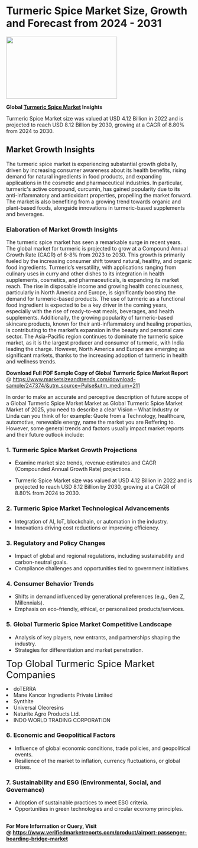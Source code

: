 <H1>Turmeric Spice Market Size, Growth and Forecast from 2024 - 2031</H1><img class="aligncenter size-medium wp-image-584254" src="https://thirdeyenews.in/wp-content/uploads/2024/09/Global-Market-Research-300x168.jpeg" alt="" width="300" height="168" /><p><strong>Global&nbsp;<a href="https://www.marketsizeandtrends.com/download-sample/247374/&amp;utm_source=Pulse&amp;utm_medium=211">Turmeric Spice Market</a> Insights</strong></p><p>Turmeric Spice Market size was valued at USD 4.12 Billion in 2022 and is projected to reach USD 8.12 Billion by 2030, growing at a CAGR of 8.80% from 2024 to 2030.</p><p><h2>Market Growth Insights</h2> The turmeric spice market is experiencing substantial growth globally, driven by increasing consumer awareness about its health benefits, rising demand for natural ingredients in food products, and expanding applications in the cosmetic and pharmaceutical industries. In particular, turmeric's active compound, curcumin, has gained popularity due to its anti-inflammatory and antioxidant properties, propelling the market forward. The market is also benefiting from a growing trend towards organic and plant-based foods, alongside innovations in turmeric-based supplements and beverages. <h3>Elaboration of Market Growth Insights</h3> The turmeric spice market has seen a remarkable surge in recent years. The global market for turmeric is projected to grow at a Compound Annual Growth Rate (CAGR) of 6-8% from 2023 to 2030. This growth is primarily fueled by the increasing consumer shift toward natural, healthy, and organic food ingredients. Turmeric’s versatility, with applications ranging from culinary uses in curry and other dishes to its integration in health supplements, cosmetics, and pharmaceuticals, is expanding its market reach. The rise in disposable income and growing health consciousness, particularly in North America and Europe, is significantly boosting the demand for turmeric-based products. The use of turmeric as a functional food ingredient is expected to be a key driver in the coming years, especially with the rise of ready-to-eat meals, beverages, and health supplements. Additionally, the growing popularity of turmeric-based skincare products, known for their anti-inflammatory and healing properties, is contributing to the market’s expansion in the beauty and personal care sector. The Asia-Pacific region continues to dominate the turmeric spice market, as it is the largest producer and consumer of turmeric, with India leading the charge. However, North America and Europe are emerging as significant markets, thanks to the increasing adoption of turmeric in health and wellness trends. </p><p><span class=""><strong>Download Full PDF Sample Copy of Global Turmeric Spice Market Report</strong> @ <a href="https://www.marketsizeandtrends.com/download-sample/247374/&amp;utm_source=Pulse&amp;utm_medium=211" target="_blank">https://www.marketsizeandtrends.com/download-sample/247374/&amp;utm_source=Pulse&amp;utm_medium=211</a></span></p><p>In order to make an accurate and perceptive description of future scope of a Global&nbsp;Turmeric Spice Market Market as Global&nbsp;Turmeric Spice Market Market of 2025, you need to describe a clear Vision &ndash; What Industry or Linda can you think of for example: Quote from a Technology, healthcare, automotive, renewable energy, name the market you are Reffering to. However, some general trends and factors usually impact market reports and their future outlook include:</p><h3>1.&nbsp;<strong>Turmeric Spice Market Growth Projections</strong></h3><ul><li>Examine market size trends, revenue estimates and CAGR (Compounded Annual Growth Rate) projections.</li><li><p>Turmeric Spice Market size was valued at USD 4.12 Billion in 2022 and is projected to reach USD 8.12 Billion by 2030, growing at a CAGR of 8.80% from 2024 to 2030.</p></li></ul><h3>2.&nbsp;<strong>Turmeric Spice Market Technological Advancements</strong></h3><ul><li>Integration of AI, IoT, blockchain, or automation in the industry.</li><li>Innovations driving cost reductions or improving efficiency.</li></ul><h3>3.&nbsp;<strong>Regulatory and Policy Changes</strong></h3><ul><li>Impact of global and regional regulations, including sustainability and carbon-neutral goals.</li><li>Compliance challenges and opportunities tied to government initiatives.</li></ul><h3>4.&nbsp;<strong>Consumer Behavior Trends</strong></h3><ul><li>Shifts in demand influenced by generational preferences (e.g., Gen Z, Millennials).</li><li>Emphasis on eco-friendly, ethical, or personalized products/services.</li></ul><h3>5.&nbsp;<strong>Global Turmeric Spice Market Competitive Landscape</strong></h3><ul><li>Analysis of key players, new entrants, and partnerships shaping the industry.</li><li>Strategies for differentiation and market penetration.</li></ul><p data-pm-slice="1 1 []"><span style="color: inherit; font-family: inherit; font-size: 25px;">Top Global Turmeric Spice Market Companies</span></p><div class="" data-test-id=""><p><li>doTERRA</li><li> Mane Kancor Ingredients Private Limited</li><li> Synthite</li><li> Universal Oleoresins</li><li> Naturite Agro Products Ltd.</li><li> INDO WORLD TRADING CORPORATION</li></p></div><h3>6.&nbsp;<strong>Economic and Geopolitical Factors</strong></h3><ul><li>Influence of global economic conditions, trade policies, and geopolitical events.</li><li>Resilience of the market to inflation, currency fluctuations, or global crises.</li></ul><h3>7.&nbsp;<strong>Sustainability and ESG (Environmental, Social, and Governance)</strong></h3><ul><li>Adoption of sustainable practices to meet ESG criteria.</li><li>Opportunities in green technologies and circular economy principles.</li></ul><h2><strong style="font-size: 14px;">For More Information or Query, Visit @&nbsp;</strong><a style="background-color: #ffffff; font-size: 14px;" href="https://www.marketsizeandtrends.com/report/turmeric-spice-market/" target="_blank">https://www.verifiedmarketreports.com/product/airport-passenger-boarding-bridge-market</a></h2>
